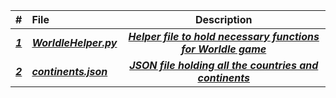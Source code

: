 | # | File | Description |
|:------|:------|:------:|
| ***<a href = "https://github.com/AllysonKapers/4553-Spatial-DS-Moore/blob/main/Assignments/P04/WordleHelper.py"> 1 </a>*** | ***<a href = "https://github.com/AllysonKapers/4553-Spatial-DS-Moore/blob/main/Assignments/P04/WordleHelper.py">WorldleHelper.py</a>*** | ***<a href = "https://github.com/AllysonKapers/4553-Spatial-DS-Moore/blob/main/Assignments/P04/WordleHelper.py">Helper file to hold necessary functions for Worldle game</a>***|
|***<a href = "https://github.com/AllysonKapers/4553-Spatial-DS-Moore/blob/main/Assignments/P04/continents.json">2</a>*** | ***<a href = "https://github.com/AllysonKapers/4553-Spatial-DS-Moore/blob/main/Assignments/P04/continents.json">continents.json</a>*** | ***<a href = "https://github.com/AllysonKapers/4553-Spatial-DS-Moore/blob/main/Assignments/P04/continents.json" >JSON file holding all the countries and continents</a>***|
